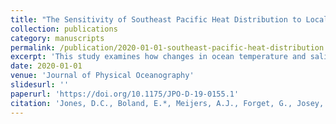 ```yaml
---
title: "The Sensitivity of Southeast Pacific Heat Distribution to Local and Remote Changes in Ocean Properties"
collection: publications
category: manuscripts
permalink: /publication/2020-01-01-southeast-pacific-heat-distribution
excerpt: 'This study examines how changes in ocean temperature and salinity affect heat distribution in the Southern Ocean, with a focus on the recently ventilated subsurface Pacific sector.'
date: 2020-01-01
venue: 'Journal of Physical Oceanography'
slidesurl: ''
paperurl: 'https://doi.org/10.1175/JPO-D-19-0155.1'
citation: 'Jones, D.C., Boland, E.*, Meijers, A.J., Forget, G., Josey, S., Sallee, J., Shuckburgh, E. (2020). "The Sensitivity of Southeast Pacific Heat Distribution to Local and Remote Changes in Ocean Properties." <i>Journal of Physical Oceanography</i>, 50, 773–790. \href{https://doi.org/10.1175/JPO-D-19-0155.1}{https://doi.org/10.1175/JPO-D-19-0155.1}'
---
```

